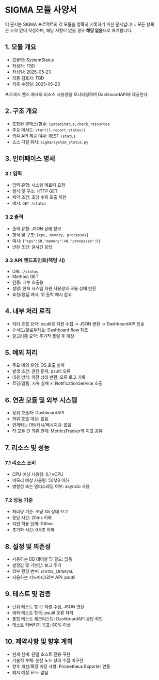 # SIGMA 모듈 사양서

이 문서는 SIGMA 프로젝트의 각 모듈을 명확히 기록하기 위한 문서입니다. 모든 항목은 누락 없이 작성하며, 해당 사항이 없을 경우 **해당 없음**으로 표기합니다.

## 1. 모듈 개요
* 모듈명: SystemStatus
* 작성자: TBD
* 작성일: 2025-05-23
* 최종 검토자: TBD
* 최종 수정일: 2025-05-23

프로세스 헬스 체크와 리소스 사용량을 모니터링하여 DashboardAPI에 제공한다.

## 2. 구조 개요
* 포함된 클래스/함수: `SystemStatus`, `check_resources`
* 주요 메서드: `start()`, `report_status()`
* 외부 API 제공 여부: REST `/status`
* 소스 파일 위치: `sigma/system_status.py`

## 3. 인터페이스 명세
### 3.1 입력
* 입력 유형: 시스템 메트릭 요청
* 형식 및 구조: HTTP GET
* 제약 조건: 초당 수회 호출 제한
* 예시: `GET /status`

### 3.2 출력
* 출력 유형: JSON 상태 정보
* 형식 및 구조: `{cpu, memory, processes}`
* 예시: `{"cpu":50,"memory":40,"processes":5}`
* 반환 조건: 실시간 응답

### 3.3 API 엔드포인트(해당 시)
* URL: `/status`
* Method: GET
* 인증: 내부 호출용
* 설명: 현재 시스템 자원 사용량과 모듈 상태 반환
* 요청/응답 예시: 위 출력 예시 참고

## 4. 내부 처리 로직
* 처리 흐름 요약: psutil로 자원 수집 → JSON 변환 → DashboardAPI 전송
* 순서도/플로우차트: Dashboard flow 참조
* 알고리즘 요약: 주기적 폴링 후 캐싱

## 5. 예외 처리
* 주요 예외 유형: OS 호출 실패
* 발생 조건: 권한 문제, psutil 오류
* 대응 방식: 이전 상태 반환, 오류 로그 기록
* 로깅/알림: 지속 실패 시 NotificationService 호출

## 6. 연관 모듈 및 외부 시스템
* 상위 호출자: DashboardAPI
* 하위 호출 대상: 없음
* 연계되는 DB/캐시/메시지큐: 없음
* 타 모듈 간 의존 관계: MetricsTracker와 지표 공유

## 7. 리소스 및 성능
### 7.1 리소스 소비
* CPU 예상 사용량: 0.1 vCPU
* 메모리 예상 사용량: 50MB 이하
* 병렬성 또는 멀티스레딩 여부: asyncio 사용

### 7.2 성능 기준
* 처리량 기준: 초당 1회 상태 보고
* 응답 시간: 20ms 이하
* 지연 허용 한계: 100ms
* 초기화 시간: 0.5초 이하

## 8. 설정 및 의존성
* 사용하는 DB 테이블 및 필드: 없음
* 설정값 및 기본값: 보고 주기
* 외부 환경 변수: `STATUS_INTERVAL`
* 사용하는 서드파티/외부 API: psutil

## 9. 테스트 및 검증
* 단위 테스트 항목: 자원 수집, JSON 변환
* 예외 테스트 항목: psutil 오류 처리
* 통합 테스트 체크리스트: DashboardAPI 응답 확인
* 테스트 커버리지 목표: 80% 이상

## 10. 제약사항 및 향후 계획
* 현재 한계: 단일 호스트 전용 구현
* 기술적 부채: 분산 노드 상태 수집 미구현
* 향후 개선/확장 예정 사항: Prometheus Exporter 연동
* 폐지 예정 요소: 없음
